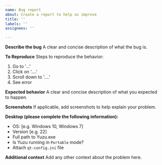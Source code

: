 ```yaml
---
name: Bug report
about: Create a report to help us improve
title: ''
labels: ''
assignees: ''

---
```


**Describe the bug**
A clear and concise description of what the bug is.

**To Reproduce**
Steps to reproduce the behavior:
1. Go to '...'
2. Click on '....'
3. Scroll down to '....'
4. See error

**Expected behavior**
A clear and concise description of what you expected to happen.

**Screenshots**
If applicable, add screenshots to help explain your problem.

**Desktop (please complete the following information):**
 - OS: [e.g. Windows 10, Windows 7]
  - Version [e.g. 22]
  - Full path to Yuzu.exe
  - Is Yuzu running in `Portable` mode?
  - Attach `qt-config.ini` file 

**Additional context**
Add any other context about the problem here.
